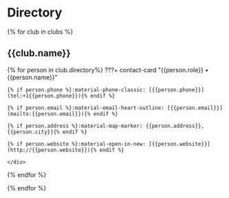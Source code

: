 # Directory

{% for club in clubs %}
## {{club.name}}

{% for person in club.directory%}
???+ contact-card "{{person.role}} • {{person.name}}"
    <div class="grid" markdown>

    {% if person.phone %}:material-phone-classic: [{{person.phone}}](tel:+1{{person.phone}}){% endif %}

    {% if person.email %}:material-email-heart-outline: [{{person.email}}](mailto:{{person.email}}){% endif %}

    {% if person.address %}:material-map-marker: {{person.address}}, {{person.city}}{% endif %}

    {% if person.website %}:material-open-in-new: [{{person.website}}](http://{{person.website}}){% endif %}

    </div>
{% endfor %}

{% endfor %}